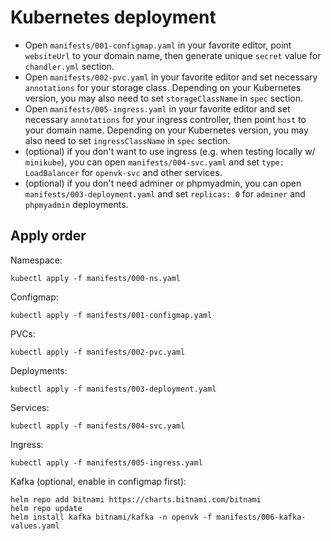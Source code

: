 # Kubernetes deployment
- Open `manifests/001-configmap.yaml` in your favorite editor, point `websiteUrl` to your domain name, then generate unique `secret` value for `chandler.yml` section.
- Open `manifests/002-pvc.yaml` in your favorite editor and set necessary `annotations` for your storage class. Depending on your Kubernetes version, you may also need to set `storageClassName` in `spec` section.
- Open `manifests/005-ingress.yaml` in your favorite editor and set necessary `annotations` for your ingress controller, then point `host` to your domain name. Depending on your Kubernetes version, you may also need to set `ingressClassName` in `spec` section.
- (optional) if you don't want to use ingress (e.g. when testing locally w/ `minikube`), you can open `manifests/004-svc.yaml` and set `type: LoadBalancer` for `openvk-svc` and other services.
- (optional) if you don't need adminer or phpmyadmin, you can open `manifests/003-deployment.yaml` and set `replicas: 0` for `adminer` and `phpmyadmin` deployments.

## Apply order
Namespace:
```
kubectl apply -f manifests/000-ns.yaml
```
Configmap:
```
kubectl apply -f manifests/001-configmap.yaml
```
PVCs:
```
kubectl apply -f manifests/002-pvc.yaml
```
Deployments:
```
kubectl apply -f manifests/003-deployment.yaml
```
Services:
```
kubectl apply -f manifests/004-svc.yaml
```
Ingress:
```
kubectl apply -f manifests/005-ingress.yaml
```
Kafka (optional, enable in configmap first):
```
helm repo add bitnami https://charts.bitnami.com/bitnami
helm repo update
helm install kafka bitnami/kafka -n openvk -f manifests/006-kafka-values.yaml
```